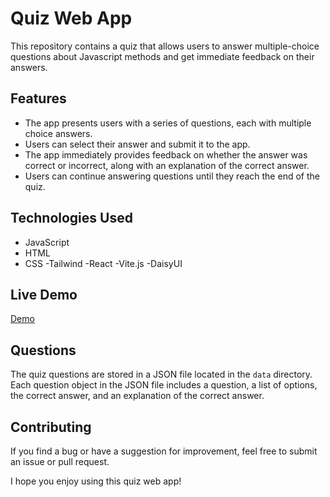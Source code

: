 # Quiz Web App

This repository contains a quiz that allows users to answer multiple-choice questions about Javascript methods and get immediate feedback on their answers.

## Features

- The app presents users with a series of questions, each with multiple choice answers.
- Users can select their answer and submit it to the app.
- The app immediately provides feedback on whether the answer was correct or incorrect, along with an explanation of the correct answer.
- Users can continue answering questions until they reach the end of the quiz.

## Technologies Used

- JavaScript
- HTML
- CSS
-Tailwind
-React
-Vite.js
-DaisyUI

## Live Demo

[Demo](https://question-app-alican-akyildiz.vercel.app)

## Questions

The quiz questions are stored in a JSON file located in the `data` directory. Each question object in the JSON file includes a question, a list of options, the correct answer, and an explanation of the correct answer.

## Contributing

If you find a bug or have a suggestion for improvement, feel free to submit an issue or pull request. 

I hope you enjoy using this quiz web app!
